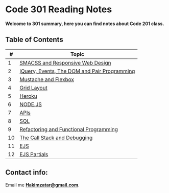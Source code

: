 # Code 301 Reading Notes

**Welcome to 301 summary, here you can find notes about Code 201 class.**


## Table of Contents

\# | Topic 
--- | ---
1 | [SMACSS and Responsive Web Design](301/read01)
2 | [jQuery, Events, The DOM and Pair Programming](301/read02)
3 | [Mustache and Flexbox](301/read03)
4 | [Grid Layout](301/read04)
5 | [Heroku](301/read05)
6 | [NODE.JS](301/read06)
7 | [APIs](301/read07)
8 | [SQL](301/read08)
9 | [Refactoring and Functional Programming](301/read09)
10 | [The Call Stack and Debugging](301/read10)
11 | [EJS](301/read11)
12 | [EJS Partials](301/read12)



## Contact info:
Email me **Hakimzatar@gmail.com**.

